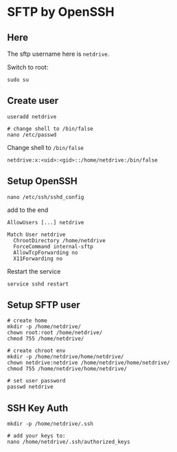 # SFTP by OpenSSH



## Here

The sftp username here is ``netdrive``.


Switch to root:

````
sudo su
````


## Create user

````
useradd netdrive
````

````
# change shell to /bin/false
nano /etc/passwd
````

Change shell to ``/bin/false``

````
netdrive:x:<uid>:<gid>::/home/netdrive:/bin/false
````



## Setup OpenSSH

````
nano /etc/ssh/sshd_config
````

add to the end

````
AllowUsers [...] netdrive

Match User netdrive
  ChrootDirectory /home/netdrive
  ForceCommand internal-sftp
  AllowTcpForwarding no
  X11Forwarding no
````

Restart the service

````
service sshd restart
````



## Setup SFTP user

````
# create home
mkdir -p /home/netdrive/
chown root:root /home/netdrive/
chmod 755 /home/netdrive/

# create chroot env
mkdir -p /home/netdrive/home/netdrive/
chown netdrive:netdrive /home/netdrive/home/netdrive/
chmod 755 /home/netdrive/home/netdrive/

# set user password
passwd netdrive
````

## SSH Key Auth

````
mkdir -p /home/netdrive/.ssh

# add your keys to:
nano /home/netdrive/.ssh/authorized_keys
````

